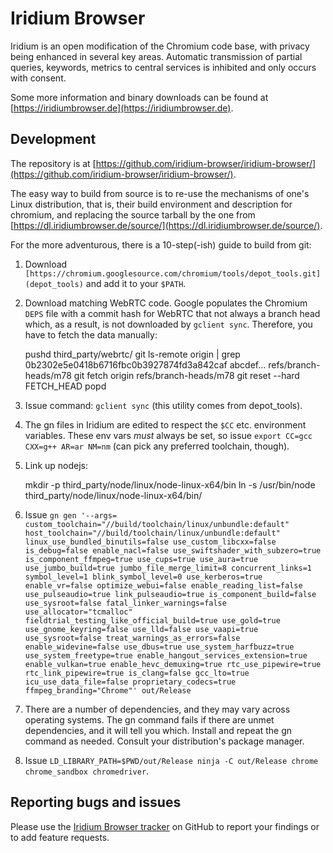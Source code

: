 Iridium Browser
==============================

Iridium is an open modification of the Chromium code base, with privacy being enhanced in several key areas. Automatic transmission of partial queries, keywords, metrics to central services is inhibited and only occurs with consent.

Some more information and binary downloads can be found at [https://iridiumbrowser.de](https://iridiumbrowser.de).

## Development

The repository is at [https://github.com/iridium-browser/iridium-browser/](https://github.com/iridium-browser/iridium-browser/).

The easy way to build from source is to re-use the mechanisms of one's Linux distribution, that is, their build environment and description for chromium, and replacing the source tarball by the one from [https://dl.iridiumbrowser.de/source/](https://dl.iridiumbrowser.de/source/).

For the more adventurous, there is a 10-step(-ish) guide to build from git:

1. Download `[https://chromium.googlesource.com/chromium/tools/depot_tools.git](depot_tools)` and add it to your `$PATH`.

2. Download matching WebRTC code. Google populates the Chromium `DEPS` file with a commit hash
for WebRTC that not always a branch head which, as a result, is not downloaded by `gclient sync`.
Therefore, you have to fetch the data manually:

	pushd third_party/webrtc/
	git ls-remote origin | grep 0b2302e5e0418b6716fbc0b3927874fd3a842caf
	    abcdef...   refs/branch-heads/m78
	git fetch origin refs/branch-heads/m78
	git reset --hard FETCH_HEAD
	popd

3. Issue command: `gclient sync` (this utility comes from depot_tools).

4. The gn files in Iridium are edited to respect the `$CC` etc. environment variables. These env vars _must_ always be set, so issue `export CC=gcc CXX=g++ AR=ar NM=nm` (can pick any preferred toolchain, though).

5. Link up nodejs:

	mkdir -p third_party/node/linux/node-linux-x64/bin
	ln -s /usr/bin/node third_party/node/linux/node-linux-x64/bin/

6. Issue `gn gen '--args= custom_toolchain="//build/toolchain/linux/unbundle:default" host_toolchain="//build/toolchain/linux/unbundle:default" linux_use_bundled_binutils=false use_custom_libcxx=false is_debug=false enable_nacl=false use_swiftshader_with_subzero=true is_component_ffmpeg=true use_cups=true use_aura=true use_jumbo_build=true jumbo_file_merge_limit=8 concurrent_links=1 symbol_level=1 blink_symbol_level=0 use_kerberos=true enable_vr=false optimize_webui=false enable_reading_list=false use_pulseaudio=true link_pulseaudio=true is_component_build=false use_sysroot=false fatal_linker_warnings=false use_allocator="tcmalloc" fieldtrial_testing_like_official_build=true use_gold=true use_gnome_keyring=false use_lld=false use_vaapi=true use_sysroot=false treat_warnings_as_errors=false enable_widevine=false use_dbus=true use_system_harfbuzz=true use_system_freetype=true enable_hangout_services_extension=true enable_vulkan=true enable_hevc_demuxing=true rtc_use_pipewire=true rtc_link_pipewire=true is_clang=false gcc_lto=true icu_use_data_file=false proprietary_codecs=true ffmpeg_branding="Chrome"' out/Release`

7. There are a number of dependencies, and they may vary across operating systems. The gn command fails if there are unmet dependencies, and it will tell you which. Install and repeat the gn command as needed. Consult your distribution's package manager.

8. Issue `LD_LIBRARY_PATH=$PWD/out/Release ninja -C out/Release chrome chrome_sandbox chromedriver`.

## Reporting bugs and issues

Please use the [Iridium Browser tracker](https://github.com/iridium-browser/iridium-browser/issues) on GitHub to report your findings or to add feature requests.

